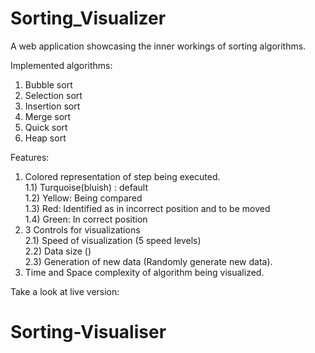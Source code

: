 # Sorting_Visualizer

A web application showcasing the inner workings of sorting algorithms.

Implemented algorithms:
1) Bubble sort
2) Selection sort
3) Insertion sort
4) Merge sort
5) Quick sort
6) Heap sort

Features:
1) Colored representation of step being executed. <br/>
  1.1) Turquoise(bluish) : default <br/>
  1.2) Yellow: Being compared <br/>
  1.3) Red: Identified as in incorrect position and to be moved <br/>
  1.4) Green: In correct position <br/>
2) 3 Controls for visualizations <br/>
  2.1) Speed of visualization (5 speed levels) <br/>
  2.2) Data size () <br/>
  2.3) Generation of new data (Randomly generate new data). <br/>
3) Time and Space complexity of algorithm being visualized. <br/>

Take a look at live version: 
# Sorting-Visualiser
